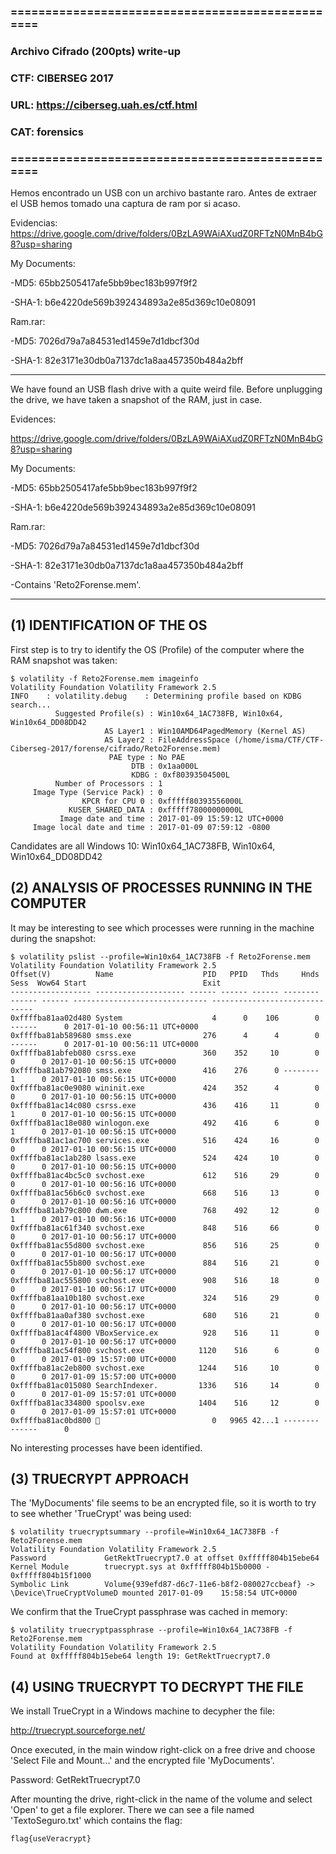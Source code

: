 ### =================================================
### Archivo Cifrado (200pts) write-up
### CTF: CIBERSEG 2017
### URL: https://ciberseg.uah.es/ctf.html
### CAT: forensics
### =================================================

Hemos encontrado un USB con un archivo bastante raro. Antes de extraer el USB hemos tomado una captura de ram por si acaso.

Evidencias:
https://drive.google.com/drive/folders/0BzLA9WAiAXudZ0RFTzN0MnB4bG8?usp=sharing

My Documents:

-MD5: 65bb2505417afe5bb9bec183b997f9f2

-SHA-1: b6e4220de569b392434893a2e85d369c10e08091

Ram.rar:

-MD5: 7026d79a7a84531ed1459e7d1dbcf30d

-SHA-1: 82e3171e30db0a7137dc1a8aa457350b484a2bff


***

We have found an USB flash drive with a quite weird file. Before unplugging the drive, we have taken a snapshot of the RAM, just in case.

Evidences:

https://drive.google.com/drive/folders/0BzLA9WAiAXudZ0RFTzN0MnB4bG8?usp=sharing

My Documents:

-MD5: 65bb2505417afe5bb9bec183b997f9f2

-SHA-1: b6e4220de569b392434893a2e85d369c10e08091

Ram.rar:

-MD5: 7026d79a7a84531ed1459e7d1dbcf30d

-SHA-1: 82e3171e30db0a7137dc1a8aa457350b484a2bff

-Contains 'Reto2Forense.mem'.


***

## (1) IDENTIFICATION OF THE OS

First step is to try to identify the OS (Profile) of the computer where the RAM snapshot was taken:

    $ volatility -f Reto2Forense.mem imageinfo
    Volatility Foundation Volatility Framework 2.5
    INFO    : volatility.debug    : Determining profile based on KDBG search...
              Suggested Profile(s) : Win10x64_1AC738FB, Win10x64, Win10x64_DD08DD42
                         AS Layer1 : Win10AMD64PagedMemory (Kernel AS)
                         AS Layer2 : FileAddressSpace (/home/isma/CTF/CTF-Ciberseg-2017/forense/cifrado/Reto2Forense.mem)
                          PAE type : No PAE
                               DTB : 0x1aa000L
                               KDBG : 0xf80393504500L
              Number of Processors : 1
         Image Type (Service Pack) : 0
                    KPCR for CPU 0 : 0xfffff80393556000L
                 KUSER_SHARED_DATA : 0xfffff78000000000L
               Image date and time : 2017-01-09 15:59:12 UTC+0000
         Image local date and time : 2017-01-09 07:59:12 -0800

Candidates are all Windows 10: Win10x64_1AC738FB, Win10x64, Win10x64_DD08DD42


## (2) ANALYSIS OF PROCESSES RUNNING IN THE COMPUTER

It may be interesting to see which processes were running in the machine during the snapshot:

    $ volatility pslist --profile=Win10x64_1AC738FB -f Reto2Forense.mem 
    Volatility Foundation Volatility Framework 2.5
    Offset(V)          Name                    PID   PPID   Thds     Hnds   Sess  Wow64 Start                          Exit                          
    ------------------ -------------------- ------ ------ ------ -------- ------ ------ ------------------------------ ------------------------------
    0xffffba81aa02d480 System                    4      0    106        0 ------      0 2017-01-10 00:56:11 UTC+0000                                 
    0xffffba81ab589680 smss.exe                276      4      4        0 ------      0 2017-01-10 00:56:11 UTC+0000                                 
    0xffffba81abfeb080 csrss.exe               360    352     10        0      0      0 2017-01-10 00:56:15 UTC+0000                                 
    0xffffba81ab792080 smss.exe                416    276      0 --------      1      0 2017-01-10 00:56:15 UTC+0000                                 
    0xffffba81ac0e9080 wininit.exe             424    352      4        0      0      0 2017-01-10 00:56:15 UTC+0000                                 
    0xffffba81ac14c080 csrss.exe               436    416     11        0      1      0 2017-01-10 00:56:15 UTC+0000                                 
    0xffffba81ac18e080 winlogon.exe            492    416      6        0      1      0 2017-01-10 00:56:15 UTC+0000                                 
    0xffffba81ac1ac700 services.exe            516    424     16        0      0      0 2017-01-10 00:56:15 UTC+0000                                 
    0xffffba81ac1ab280 lsass.exe               524    424     10        0      0      0 2017-01-10 00:56:15 UTC+0000                                 
    0xffffba81ac4bc5c0 svchost.exe             612    516     29        0      0      0 2017-01-10 00:56:16 UTC+0000                                 
    0xffffba81ac56b6c0 svchost.exe             668    516     13        0      0      0 2017-01-10 00:56:16 UTC+0000                                 
    0xffffba81ab79c800 dwm.exe                 768    492     12        0      1      0 2017-01-10 00:56:16 UTC+0000                                 
    0xffffba81ac61f340 svchost.exe             848    516     66        0      0      0 2017-01-10 00:56:17 UTC+0000                                 
    0xffffba81ac55d800 svchost.exe             856    516     25        0      0      0 2017-01-10 00:56:17 UTC+0000                                 
    0xffffba81ac55b800 svchost.exe             884    516     21        0      0      0 2017-01-10 00:56:17 UTC+0000                                 
    0xffffba81ac555800 svchost.exe             908    516     18        0      0      0 2017-01-10 00:56:17 UTC+0000                                 
    0xffffba81aa10b180 svchost.exe             324    516     29        0      0      0 2017-01-10 00:56:17 UTC+0000                                 
    0xffffba81aa0af380 svchost.exe             680    516     21        0      0      0 2017-01-10 00:56:17 UTC+0000                                 
    0xffffba81ac4f4800 VBoxService.ex          928    516     11        0      0      0 2017-01-10 00:56:17 UTC+0000                                 
    0xffffba81ac54f800 svchost.exe            1120    516      6        0      0      0 2017-01-09 15:57:00 UTC+0000                                 
    0xffffba81ac2eb800 svchost.exe            1244    516     10        0      0      0 2017-01-09 15:57:00 UTC+0000                                 
    0xffffba81ac015080 SearchIndexer.         1336    516     14        0      0      0 2017-01-09 15:57:01 UTC+0000                                 
    0xffffba81ac334800 spoolsv.exe            1404    516     12        0      0      0 2017-01-09 15:57:01 UTC+0000                                 
    0xffffba81ac0bd800                          0   9965 42...1 -------- ------      0                          	 

No interesting processes have been identified.


## (3) TRUECRYPT APPROACH

The 'MyDocuments' file seems to be an encrypted file, so it is worth to try to see whether 'TrueCrypt' was being used:


    $ volatility truecryptsummary --profile=Win10x64_1AC738FB -f Reto2Forense.mem 
    Volatility Foundation Volatility Framework 2.5
    Password             GetRektTruecrypt7.0 at offset 0xfffff804b15ebe64
    Kernel Module        truecrypt.sys at 0xfffff804b15b0000 - 0xfffff804b15f1000
    Symbolic Link        Volume{939efd87-d6c7-11e6-b8f2-080027ccbeaf} -> \Device\TrueCryptVolumeD mounted 2017-01-09    15:58:54 UTC+0000


We confirm that the TrueCrypt passphrase was cached in memory:

    $ volatility truecryptpassphrase --profile=Win10x64_1AC738FB -f Reto2Forense.mem 
    Volatility Foundation Volatility Framework 2.5
    Found at 0xfffff804b15ebe64 length 19: GetRektTruecrypt7.0


## (4) USING TRUECRYPT TO DECRYPT THE FILE

We install TrueCrypt in a Windows machine to decypher the file:

http://truecrypt.sourceforge.net/

Once executed, in the main window right-click on a free drive and choose 'Select File and Mount...' and the encrypted file 'MyDocuments'.

Password: GetRektTruecrypt7.0

After mounting the drive, right-click in the name of the volume and select 'Open' to get a file explorer. There we can see a file named 'TextoSeguro.txt' which contains the flag:

    flag{useVeracrypt}
